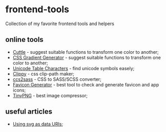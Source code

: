 # frontend-tools
Collection of my favorite frontend tools and helpers

## online tools
* [Cuttle](https://www.ofcodeandcolor.com/cuttle/) - suggest suitable functions to transform one color to another;
* [CSS Gradient Generator](http://www.cssportal.com/css-gradient-generator/) - suggest suitable functions to transform one color to another;
* [Unicode Table Characters](https://unicode-table.com/en/sets/) - find unicode symbols easely;
* [Clippy](http://bennettfeely.com/clippy/) - css clip-path maker;
* [ccs2sass](https://css2sass.herokuapp.com) - CSS to SASS/SCSS converter;
* [Favicon Generator](https://realfavicongenerator.net) - best tool to check and generate favicon and app icons;
* [TinyPNG](https://tinypng.com) - best image compressor;

## useful articles
* [Using svg as data URIs](https://codepen.io/tigt/post/optimizing-svgs-in-data-uris);
